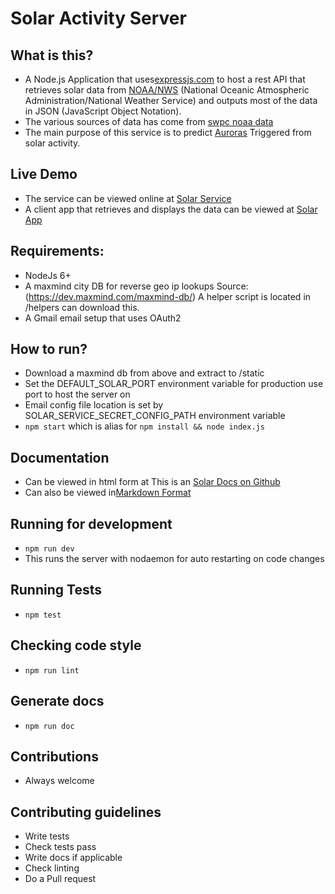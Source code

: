 # Solar Activity Server

## What is this?
* A Node.js Application that uses[expressjs.com](https://expressjs.com//) to host a rest API that retrieves solar data from [NOAA/NWS](http://www.swpc.noaa.gov/) 
(National Oceanic Atmospheric Administration/National Weather Service) and outputs most of the data in JSON (JavaScript Object Notation).
* The various sources of data has come from [swpc noaa data](http://www.swpc.noaa.gov/products-and-data)
* The main purpose of this service is to predict [Auroras](http://www.swpc.noaa.gov/phenomena/aurora) Triggered from solar activity.

## Live Demo
* The service can be viewed online at [Solar Service](https://solar.sherriff.kiwi/solar)
* A client app that retrieves and displays the data can be viewed at [Solar App](https://solar.sherriff.kiwi)

## Requirements:
* NodeJs 6+
* A maxmind city DB for reverse geo ip lookups Source: (https://dev.maxmind.com/maxmind-db/) A helper script is located in /helpers can download this.
* A Gmail email setup that uses OAuth2

## How to run?
* Download a maxmind db from above and extract to /static
* Set the DEFAULT_SOLAR_PORT environment variable for production use port to host the server on
* Email config file location is set by SOLAR_SERVICE_SECRET_CONFIG_PATH environment variable
* `npm start` which is alias for `npm install && node index.js`

## Documentation
* Can be viewed in html form at  This is an [Solar Docs on Github](https://jamie-sherriff.github.io/solar-activity-server)
* Can also be viewed in[Markdown Format](https://github.com/jamie-sherriff/solar-activity-server/blob/master/docs/index.md)

## Running for development
* `npm run dev`
* This runs the server with nodaemon for auto restarting on code changes

## Running Tests
* `npm test`

## Checking code style
* `npm run lint`

## Generate docs
* `npm run doc`

## Contributions ##
* Always welcome 

## Contributing guidelines
* Write tests
* Check tests pass
* Write docs if applicable
* Check linting
* Do a Pull request

